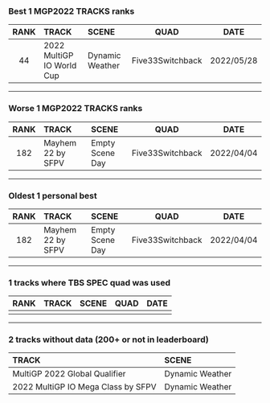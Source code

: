 ### Best 1 MGP2022 TRACKS ranks
|RANK|TRACK|SCENE|QUAD|DATE|
|:---:|:---|:---|:---:|:---:|
|44|2022 MultiGP IO World Cup|Dynamic Weather|Five33Switchback|2022/05/28|
---
### Worse 1 MGP2022 TRACKS ranks
|RANK|TRACK|SCENE|QUAD|DATE|
|:---:|:---|:---|:---:|:---:|
|182|Mayhem 22 by SFPV|Empty Scene Day|Five33Switchback|2022/04/04|
---
### Oldest 1 personal best
|RANK|TRACK|SCENE|QUAD|DATE|
|:---:|:---|:---|:---:|:---:|
|182|Mayhem 22 by SFPV|Empty Scene Day|Five33Switchback|2022/04/04|
---
### 1 tracks where TBS SPEC quad was used
|RANK|TRACK|SCENE|QUAD|DATE|
|:---:|:---|:---|:---:|:---:|
||||||
---
### 2 tracks without data (200+ or not in leaderboard)
|TRACK|SCENE|
|:---|:---|
|MultiGP 2022 Global Qualifier|Dynamic Weather|
|2022 MultiGP IO Mega Class by SFPV|Dynamic Weather|
